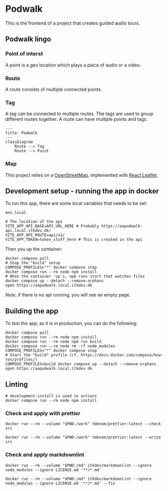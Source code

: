 # Podwalk

This is the frontend of a project that creates guided audio tours.

## Podwalk lingo

### Point of interst

A point is a geo location which plays a piece of audio or a video.

### Route

A route consists of multiple connected points.

### Tag

A tag can be connected to multiple routes. The tags are used to group different routes together. A route can have
multiple points and tags.

``` mermaid
---
title: Podwalk
---
classDiagram
    Route --> Tag
    Route --> Point
```

### Map

This project relies on a [OpenStreetMap](https://www.openstreetmap.org/), implemented with [React
Leaflet](https://react-leaflet.js.org/).

## Development setup - running the app in docker

To run this app, there are some local variables that needs to be set:

`env.local`

```shell
# The location of the api
VITE_APP_API_BASE=API_URL_HERE # Probably https://aapodwalk-api.local.itkdev.dk/
VITE_APP_API_ROUTE=api/v1/
VITE_APP_TOKEN=token_stuff_here # This is created in the api
```

Then you up the container:

```shell name=development-develop
docker compose pull
# Stop the "build" setup
COMPOSE_PROFILES="*" docker compose stop
docker compose run --rm node npm install
# When the container 'up's, npm runs start that watches files
docker compose up --detach --remove-orphans
open https://aapodwalk.local.itkdev.dk
```

*Note*, if there is no api running, you will see an empty page.

## Building the app

To test the app, as it is in production, you can do the following:

```shell name=development-build
docker compose pull
docker compose run --rm node npm install
docker compose run --rm node npm run build
docker compose run --rm node rm -rf node_modules
COMPOSE_PROFILES="*" docker compose stop
# Start the "build" profile (cf. https://docs.docker.com/compose/how-tos/profiles/)
COMPOSE_PROFILES=build docker compose up --detach --remove-orphans
open https://aapodwalk.local.itkdev.dk
```

## Linting

```shell name=development-install
# development-install is used in actions
docker compose run --rm node npm install
```

### Check and apply with prettier

```shell name=prettier-check
docker run --rm --volume "$PWD:/work" tmknom/prettier:latest --check src
```

```shell name=prettier-apply
docker run --rm --volume "$PWD:/work" tmknom/prettier:latest --write src
```

### Check and apply markdownlint

```shell name=markdown-check
docker run --rm --volume "$PWD:/md" itkdev/markdownlint --ignore node_modules --ignore LICENSE.md '**/*.md'
```

```shell name=markdown-apply
docker run --rm --volume "$PWD:/md" itkdev/markdownlint --ignore node_modules --ignore LICENSE.md '**/*.md' --fix
```
